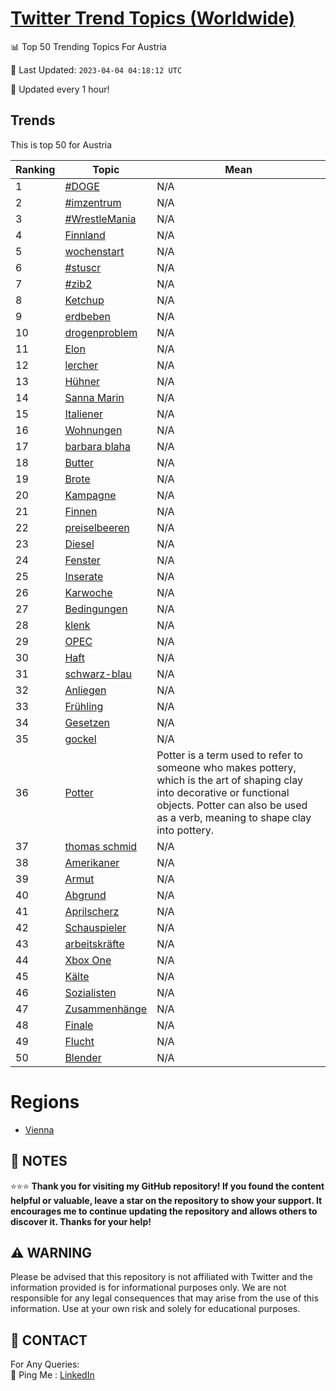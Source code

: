 [Twitter Trend Topics (Worldwide)](https://github.com/ErcinDedeoglu/Twitter-Trend-Topics)
==========


📊 Top 50 Trending Topics For Austria

📆 Last Updated: `2023-04-04 04:18:12 UTC`

🔧 Updated every 1 hour!


## Trends

This is top 50 for Austria

| Ranking | Topic | Mean |
| ------- | ------------ | ------------ |
| 1 | [#DOGE](http://twitter.com/search?q=%23DOGE) | N/A |
| 2 | [#imzentrum](http://twitter.com/search?q=%23imzentrum) | N/A |
| 3 | [#WrestleMania](http://twitter.com/search?q=%23WrestleMania) | N/A |
| 4 | [Finnland](http://twitter.com/search?q=Finnland) | N/A |
| 5 | [wochenstart](http://twitter.com/search?q=wochenstart) | N/A |
| 6 | [#stuscr](http://twitter.com/search?q=%23stuscr) | N/A |
| 7 | [#zib2](http://twitter.com/search?q=%23zib2) | N/A |
| 8 | [Ketchup](http://twitter.com/search?q=Ketchup) | N/A |
| 9 | [erdbeben](http://twitter.com/search?q=erdbeben) | N/A |
| 10 | [drogenproblem](http://twitter.com/search?q=drogenproblem) | N/A |
| 11 | [Elon](http://twitter.com/search?q=Elon) | N/A |
| 12 | [lercher](http://twitter.com/search?q=lercher) | N/A |
| 13 | [Hühner](http://twitter.com/search?q=H%c3%bchner) | N/A |
| 14 | [Sanna Marin](http://twitter.com/search?q=Sanna+Marin) | N/A |
| 15 | [Italiener](http://twitter.com/search?q=Italiener) | N/A |
| 16 | [Wohnungen](http://twitter.com/search?q=Wohnungen) | N/A |
| 17 | [barbara blaha](http://twitter.com/search?q=barbara+blaha) | N/A |
| 18 | [Butter](http://twitter.com/search?q=Butter) | N/A |
| 19 | [Brote](http://twitter.com/search?q=Brote) | N/A |
| 20 | [Kampagne](http://twitter.com/search?q=Kampagne) | N/A |
| 21 | [Finnen](http://twitter.com/search?q=Finnen) | N/A |
| 22 | [preiselbeeren](http://twitter.com/search?q=preiselbeeren) | N/A |
| 23 | [Diesel](http://twitter.com/search?q=Diesel) | N/A |
| 24 | [Fenster](http://twitter.com/search?q=Fenster) | N/A |
| 25 | [Inserate](http://twitter.com/search?q=Inserate) | N/A |
| 26 | [Karwoche](http://twitter.com/search?q=Karwoche) | N/A |
| 27 | [Bedingungen](http://twitter.com/search?q=Bedingungen) | N/A |
| 28 | [klenk](http://twitter.com/search?q=klenk) | N/A |
| 29 | [OPEC](http://twitter.com/search?q=OPEC) | N/A |
| 30 | [Haft](http://twitter.com/search?q=Haft) | N/A |
| 31 | [schwarz-blau](http://twitter.com/search?q=schwarz-blau) | N/A |
| 32 | [Anliegen](http://twitter.com/search?q=Anliegen) | N/A |
| 33 | [Frühling](http://twitter.com/search?q=Fr%c3%bchling) | N/A |
| 34 | [Gesetzen](http://twitter.com/search?q=Gesetzen) | N/A |
| 35 | [gockel](http://twitter.com/search?q=gockel) | N/A |
| 36 | [Potter](http://twitter.com/search?q=Potter) | Potter is a term used to refer to someone who makes pottery, which is the art of shaping clay into decorative or functional objects. Potter can also be used as a verb, meaning to shape clay into pottery. |
| 37 | [thomas schmid](http://twitter.com/search?q=thomas+schmid) | N/A |
| 38 | [Amerikaner](http://twitter.com/search?q=Amerikaner) | N/A |
| 39 | [Armut](http://twitter.com/search?q=Armut) | N/A |
| 40 | [Abgrund](http://twitter.com/search?q=Abgrund) | N/A |
| 41 | [Aprilscherz](http://twitter.com/search?q=Aprilscherz) | N/A |
| 42 | [Schauspieler](http://twitter.com/search?q=Schauspieler) | N/A |
| 43 | [arbeitskräfte](http://twitter.com/search?q=arbeitskr%c3%a4fte) | N/A |
| 44 | [Xbox One](http://twitter.com/search?q=Xbox+One) | N/A |
| 45 | [Kälte](http://twitter.com/search?q=K%c3%a4lte) | N/A |
| 46 | [Sozialisten](http://twitter.com/search?q=Sozialisten) | N/A |
| 47 | [Zusammenhänge](http://twitter.com/search?q=Zusammenh%c3%a4nge) | N/A |
| 48 | [Finale](http://twitter.com/search?q=Finale) | N/A |
| 49 | [Flucht](http://twitter.com/search?q=Flucht) | N/A |
| 50 | [Blender](http://twitter.com/search?q=Blender) | N/A |



# Regions

* [Vienna](</Austria/Vienna.md>)



## 📝 NOTES

⭐⭐⭐ **Thank you for visiting my GitHub repository! If you found the content helpful or valuable, leave a star on the repository to show your support. It encourages me to continue updating the repository and allows others to discover it. Thanks for your help!**


## ⚠️ WARNING

Please be advised that this repository is not affiliated with Twitter and the information provided is for informational purposes only. We are not responsible for any legal consequences that may arise from the use of this information. Use at your own risk and solely for educational purposes.


## 📨 CONTACT

 For Any Queries:  
            🏓 Ping Me : [LinkedIn](https://www.linkedin.com/in/ercindedeoglu/)
